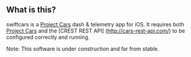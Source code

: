 ## What is this?

swiftcars is a [Project Cars](http://www.projectcarsgame.com/) dash & telemetry app for iOS. It requires both [Project Cars](http://www.projectcarsgame.com/) and the [CREST REST API] (http://cars-rest-api.com/) to be configured correctly and running. 

Note: This software is under construction and far from stable.
